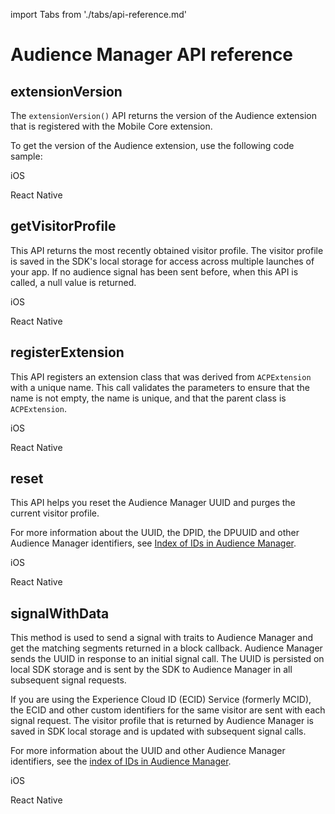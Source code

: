 import Tabs from './tabs/api-reference.md'

# Audience Manager API reference

## extensionVersion

The `extensionVersion()` API returns the version of the Audience extension that is registered with the Mobile Core extension.

To get the version of the Audience extension, use the following code sample:

<TabsBlock orientation="horizontal" slots="heading, content" repeat="6"/>

iOS

<Tabs query="platform=ios&api=extension-version"/>

React Native

<Tabs query="platform=react-native&api=extension-version"/>

## getVisitorProfile

This API returns the most recently obtained visitor profile. The visitor profile is saved in the SDK's local storage for access across multiple launches of your app. If no audience signal has been sent before, when this API is called, a null value is returned.

<TabsBlock orientation="horizontal" slots="heading, content" repeat="2"/>

iOS

<Tabs query="platform=ios&api=get-visitor-profile"/>

React Native

<Tabs query="platform=react-native&api=get-visitor-profile"/>

## registerExtension

This API registers an extension class that was derived from `ACPExtension` with a unique name. This call validates the parameters to ensure that the name is not empty, the name is unique, and that the parent class is `ACPExtension`.

<TabsBlock orientation="horizontal" slots="heading, content" repeat="2"/>

iOS

<Tabs query="platform=ios&api=register-extension"/>

React Native

<Tabs query="platform=react-native&api=register-extension"/>

## reset

This API helps you reset the Audience Manager UUID and purges the current visitor profile.

<InlineAlert variant="info" slots="text"/>

For more information about the UUID, the DPID, the DPUUID and other Audience Manager identifiers, see [Index of IDs in Audience Manager](https://experienceleague.adobe.com/docs/audience-manager/user-guide/reference/ids-in-aam.html).

<TabsBlock orientation="horizontal" slots="heading, content" repeat="2"/>

iOS

<Tabs query="platform=ios&api=reset"/>

React Native

<Tabs query="platform=react-native&api=reset"/>

## signalWithData

This method is used to send a signal with traits to Audience Manager and get the matching segments returned in a block callback. Audience Manager sends the UUID in response to an initial signal call. The UUID is persisted on local SDK storage and is sent by the SDK to Audience Manager in all subsequent signal requests.

If you are using the Experience Cloud ID (ECID) Service (formerly MCID), the ECID and other custom identifiers for the same visitor are sent with each signal request. The visitor profile that is returned by Audience Manager is saved in SDK local storage and is updated with subsequent signal calls.

<InlineAlert variant="info" slots="text"/>

For more information about the UUID and other Audience Manager identifiers, see the [index of IDs in Audience Manager](https://experienceleague.adobe.com/docs/audience-manager/user-guide/reference/ids-in-aam.html).

<TabsBlock orientation="horizontal" slots="heading, content" repeat="2"/>

iOS

<Tabs query="platform=ios&api=signal-with-data"/>

React Native

<Tabs query="platform=react-native&api=signal-with-data"/>